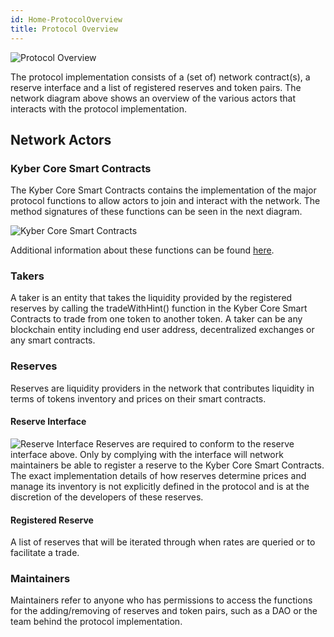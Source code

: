 ```yaml
---
id: Home-ProtocolOverview
title: Protocol Overview
---
```

![Protocol Overview](/uploads/protocoloverview.png "Protocol Overview")

The protocol implementation consists of a (set of) network contract(s), a reserve interface and a list of registered reserves and token pairs. The network diagram above shows an overview of the various actors that interacts with the protocol implementation.

## Network Actors 
### Kyber Core Smart Contracts
The Kyber Core Smart Contracts contains the implementation of the major protocol functions to allow actors to join and interact with the network. The method signatures of these functions can be seen in the next diagram. 

![Kyber Core Smart Contracts](/uploads/kybercoresmartcontracts.png "Kyber Core Smart Contracts")

Additional information about these functions can be found [here](references-kybernetwork.md).

### Takers
A taker is an entity that takes the liquidity provided by the registered reserves by calling the tradeWithHint() function in the Kyber Core Smart Contracts to trade from one token to another token. A taker can be any blockchain entity including end user address, decentralized exchanges or any smart contracts. 

### Reserves
Reserves are liquidity providers in the network that contributes liquidity in terms of tokens inventory and prices on their smart contracts.

#### Reserve Interface
![Reserve Interface](/uploads/reserveinterface.png "Reserve Interface")
Reserves are required to conform to the reserve interface above. Only by complying with the interface will network maintainers be able to register a reserve to the Kyber Core Smart Contracts. The exact implementation details of how reserves determine prices and manage its inventory is not explicitly defined in the protocol and is at the discretion of the developers of these reserves. 

#### Registered Reserve
A list of reserves that will be iterated through when rates are queried or to facilitate a trade.

### Maintainers
Maintainers refer to anyone who has permissions to access the functions for the adding/removing of reserves and token pairs, such as a DAO or the team behind the protocol implementation.
